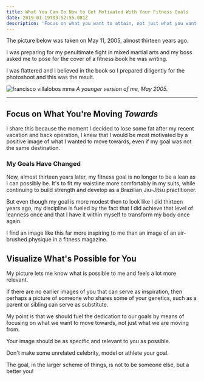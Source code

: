 ```yaml
---
title: What You Can Do Now to Get Motivated With Your Fitness Goals
date: 2019-01-19T03:52:55.081Z
description: 'Focus on what you want to attain, not just what you want to avoid.'
---
```

The picture below was taken on May 11, 2005, almost thirteen years ago.  

I was preparing for my penultimate fight in mixed martial arts and my boss asked me to pose for the cover of a fitness book he was writing.  

I was flattered and I believed in the book so I prepared diligently for the photoshoot and this was the result.

![francisco villalobos mma](/img/francisco-villalobos-mma-2005.png "francisco villalobos mma") _A younger version of me, May 2005._<hr>

## Focus on What You're Moving _Towards_

I share this because the moment I decided to lose some fat after my recent vacation and back operation, I knew that I would be most motivated by a positive image of what I wanted to move towards, even if my goal was not the same destination.  

### My Goals Have Changed

Now, almost thirteen years later, my fitness goal is no longer to be a lean as I can possibly be.  It's to fit my waistline more comfortably in my suits, while continuing to build strength and develop as a Brazilian Jiu-Jitsu practitioner.  

But even though my goal is more modest then to look like I did thirteen years ago, my discipline is fueled by the fact that I did achieve that level of leanness once and that I have it within myself to transform my body once again.  

I find an image like this far more inspiring to me than an image of an air-brushed physique in a fitness magazine.  

## Visualize What's Possible for You

My picture lets me know what is possible to me and feels a lot more relevant.

If there are no earlier images of you that can serve as inspiration, then perhaps a picture of someone who shares some of your genetics, such as a parent or sibling can serve as substitute.  

My point is that we should fuel the dedication to our goals by means of focusing on what we want to move towards, not just what we are moving from.  

Your image should be as specific and relevant to you as possible.  

Don't make some unrelated celebrity, model or athlete your goal. 

The goal, in the larger scheme of things, is not to be someone else, but a better you!
